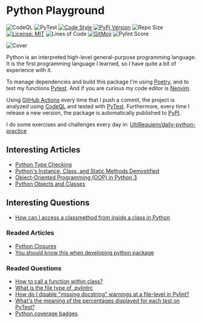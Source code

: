 # Python Playground

![CodeQL](https://github.com/UltiRequiem/python/workflows/CodeQL/badge.svg)
![PyTest](https://github.com/UltiRequiem/python/workflows/PyTest/badge.svg)
[![Code Style](https://img.shields.io/badge/Code%20Style-Black-000000.svg)](https://github.com/psf/black)
[![PyPi Version](https://img.shields.io/pypi/v/ultiplayground)](https://pypi.org/project/ultiplayground)
![Repo Size](https://img.shields.io/github/repo-size/ultirequiem/python?style=flat-square&label=Repo)
[![License: MIT](https://img.shields.io/badge/License-MIT-blue.svg)](https://opensource.org/licenses/MIT)
![Lines of Code](https://img.shields.io/tokei/lines/github.com/UltiRequiem/python?color=blue&label=Total%20Lines)
[![GitMoji](https://img.shields.io/badge/Gitmoji-%F0%9F%8E%A8%20-FFDD67.svg)](https://gitmoji.dev)
![Pylint Score](https://img.shields.io/badge/Pylint%20Score-10.00-green.svg)


![Cover](https://i.imgur.com/h9R7o2k.png)

Python is an interpreted high-level general-purpose programming language.
It is the first programming language I learned,
so I have quite a bit of experience with it.

To manage dependencies and build this package
I'm using [Poetry](https://python-poetry.org),
and to test my functions [Pytest](https://pytest.org).
And if you are curious my code
editor is [Neovim](https://github.com/UltiRequiem/UltiVim).

Using [GitHub Actions](https://github.com/UltiRequiem/python/tree/main/.github/workflows)
every time that I push a commit, the project is analyzed using
[CodeQL](https://github.com/UltiRequiem/python/blob/main/.github/workflows/codeql-analysis.yml)
and tested with
[PyTest](https://github.com/UltiRequiem/python/blob/main/.github/workflows/pytest.yml).
Furthermore, every time I release a new version,
the package is automatically published to [PyPI](https://pypi.org/project/ultiplayground).

I do some exercises and challenges every day in:
[UltiRequiem/daily-python-practice](https://github.com/UltiRequiem/daily-python-practice)

## Interesting Articles

- [Python Type Checking](https://realpython.com/python-type-checking)
- [Python's Instance, Class, and Static Methods Demystified](https://realpython.com/instance-class-and-static-methods-demystified)
- [Object-Oriented Programming (OOP) in Python 3](https://realpython.com/python3-object-oriented-programming)
- [Python Objects and Classes](https://www.programiz.com/python-programming/class)

## Interesting Questions

- [How can I access a classmethod from inside a class in Python](https://stackoverflow.com/questions/13900515)

### Readed Articles

- [Python Closures](https://www.programiz.com/python-programming/closure)
- [You should know this when developing python package](https://medium.com/@udiyosovzon/things-you-should-know-when-developing-python-package-5fefc1ea3606)

### Readed Questions

- [How to call a function within class?](https://stackoverflow.com/questions/5615648)
- [What is the file type of .pylintrc](https://stackoverflow.com/questions/47936144)
- [How do I disable "missing docstring" warnings at a file-level in Pylint?](https://stackoverflow.com/questions/7877522)
- [What's the meaning of the percentages displayed for each test on PyTest?](https://stackoverflow.com/questions/49738081)
- [Python coverage badges](https://stackoverflow.com/questions/29295965)
